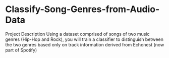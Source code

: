 # Classify-Song-Genres-from-Audio-Data
Project Description Using a dataset comprised of songs of two music genres (Hip-Hop and Rock), you will train a classifier to distinguish between the two genres based only on track information derived from Echonest (now part of Spotify)
